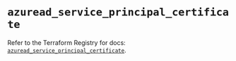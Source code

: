 # `azuread_service_principal_certificate`

Refer to the Terraform Registry for docs: [`azuread_service_principal_certificate`](https://registry.terraform.io/providers/hashicorp/azuread/2.49.0/docs/resources/service_principal_certificate).
